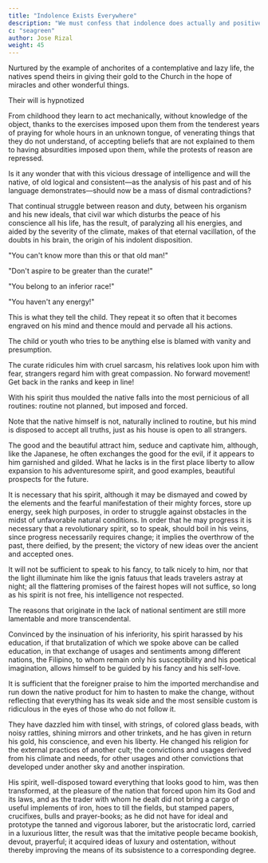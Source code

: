 ```yaml
---
title: "Indolence Exists Everywhere"
description: "We must confess that indolence does actually and positively exist"
c: "seagreen"
author: Jose Rizal
weight: 45
---
```




Nurtured by the example of anchorites of a contemplative and lazy life, the natives spend theirs in giving their gold to the Church in the hope of miracles and other wonderful things.

Their will is hypnotized

From childhood they learn to act mechanically, without knowledge of the object, thanks to the exercises imposed upon them from the tenderest years of praying for whole hours in an unknown tongue, of venerating things that they do not understand, of accepting beliefs that are not explained to them to having absurdities imposed upon them, while the protests of reason are repressed.

Is it any wonder that with this vicious dressage of intelligence and will the native, of old logical and consistent—as the analysis of his past and of his language demonstrates—should now be a mass of dismal contradictions? 

That continual struggle between reason and duty, between his organism and his new ideals, that civil war which disturbs the peace of his conscience all his life, has the result, of paralyzing all his energies, and aided by the severity of the climate, makes of that eternal vacillation, of the doubts in his brain, the origin of his indolent disposition.


"You can't know more than this or that old man!"

"Don't aspire to be greater than the curate!"

"You belong to an inferior race!" 

"You haven't any energy!" 

This is what they tell the child. They repeat it so often that it becomes engraved on his mind and thence mould and pervade all his actions. 

The child or youth who tries to be anything else is blamed with vanity and presumption. 

The curate ridicules him with cruel sarcasm, his relatives look upon him with fear, strangers regard him with great compassion. No forward movement! Get back in the ranks and keep in line!

With his spirit thus moulded the native falls into the most pernicious of all routines: routine not planned, but imposed and forced. 

Note that the native himself is not, naturally inclined to routine, but his mind is disposed to accept all truths, just as his house is open to all strangers. 

The good and the beautiful attract him, seduce and captivate him, although, like the Japanese, he often exchanges the good for the evil, if it appears to him garnished and gilded. What he lacks is in the first place liberty to allow expansion to his adventuresome spirit, and good examples, beautiful prospects for the future. 

It is necessary that his spirit, although it may be dismayed and cowed by the elements and the fearful manifestation of their mighty forces, store up energy, seek high purposes, in order to struggle against obstacles in the midst of unfavorable natural conditions. In order that he may progress it is necessary that a revolutionary spirit, so to speak, should boil in his veins, since progress necessarily requires change; it implies the overthrow of the past, there deified, by the present; the victory of new ideas over the ancient and accepted ones.

It will not be sufficient to speak to his fancy, to talk nicely to him, nor that the light illuminate him like the ignis fatuus that leads travelers astray at night; all the flattering promises of the fairest hopes will not suffice, so long as his spirit is not free, his intelligence not respected.

The reasons that originate in the lack of national sentiment are still more lamentable and more transcendental.

Convinced by the insinuation of his inferiority, his spirit harassed by his education, if that brutalization of which we spoke above can be called education, in that exchange of usages and sentiments among different nations, the Filipino, to whom remain only his susceptibility and his poetical imagination, allows himself to be guided by his fancy and his self-love. 

It is sufficient that the foreigner praise to him the imported merchandise and run down the native product for him to hasten to make the change, without reflecting that everything has its weak side and the most sensible custom is ridiculous in the eyes of those who do not follow it. 

They have dazzled him with tinsel, with strings, of colored glass beads, with noisy rattles, shining mirrors and other trinkets, and he has given in return his gold, his conscience, and even his liberty. He changed his religion for the external practices of another cult; the convictions and usages derived from his climate and needs, for other usages and other convictions that developed under another sky and another inspiration. 

His spirit, well-disposed toward everything that looks good to him, was then transformed, at the pleasure of the nation that forced upon him its God and its laws, and as the trader with whom he dealt did not bring a cargo of useful implements of iron, hoes to till the fields, but stamped papers, crucifixes, bulls and prayer-books; as he did not have for ideal and prototype the tanned and vigorous laborer, but the aristocratic lord, carried in a luxurious litter, the result was that the imitative people became bookish, devout, prayerful; it acquired ideas of luxury and ostentation, without thereby improving the means of its subsistence to a corresponding degree.
